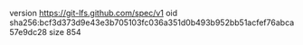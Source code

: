 version https://git-lfs.github.com/spec/v1
oid sha256:bcf3d373d9e43e3b705103fc036a351d0b493b952bb51acfef76abca57e9dc28
size 854
